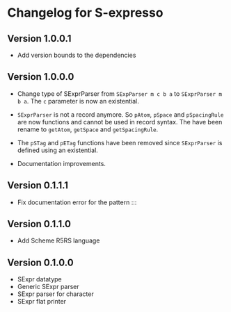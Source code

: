 # Changelog for S-expresso

Version 1.0.0.1
---------------

* Add version bounds to the dependencies

Version 1.0.0.0
---------------

* Change type of SExprParser from `SExpParser m c b a` to `SExprParser m
  b a`. The `c` parameter is now an existential. 

* `SExprParser` is not a record anymore. So `pAtom`, `pSpace` and
  `pSpacingRule` are now functions and cannot be used in record
  syntax. The have been rename to `getAtom`, `getSpace` and
  `getSpacingRule`.

* The `pSTag` and `pETag` functions have been removed since `SExprParser`
  is defined using an existential.
  
* Documentation improvements.

Version 0.1.1.1
---------------

* Fix documentation error for the pattern :::

Version 0.1.1.0
---------------

* Add Scheme R5RS language

Version 0.1.0.0
--------------- 

* SExpr datatype
* Generic SExpr parser
* SExpr parser for character
* SExpr flat printer

